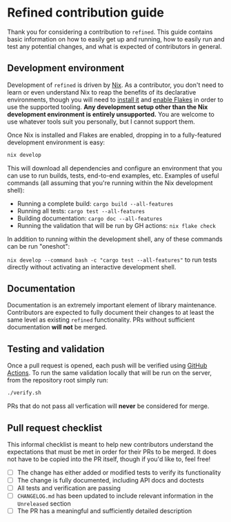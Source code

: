 # Refined contribution guide

Thank you for considering a contribution to `refined`. This guide contains basic information on how
to easily get up and running, how to easily run and test any potential changes, and what is expected
of contributors in general.

## Development environment

Development of `refined` is driven by [Nix](https://nixos.org/). As a contributor, you don't need to
learn or even understand Nix to reap the benefits of its declarative environments, though you will
need to [install it](https://nixos.org/download/) and
[enable Flakes](https://nixos.wiki/wiki/Flakes) in order to use the supported tooling. **Any
development setup other than the Nix development environment is entirely unsupported.** You are
welcome to use whatever tools suit you personally, but I cannot support them.

Once Nix is installed and Flakes are enabled, dropping in to a fully-featured development
environment is easy:

```bash
nix develop
```

This will download all dependencies and configure an environment that you can use to run builds,
tests, end-to-end examples, etc. Examples of useful commands (all assuming that you're running
within the Nix development shell):

- Running a complete build: `cargo build --all-features`
- Running all tests: `cargo test --all-features`
- Building documentation: `cargo doc --all-features`
- Running the validation that will be run by GH actions: `nix flake check`

In addition to running within the development shell, any of these commands can be run "oneshot":

`nix develop --command bash -c "cargo test --all-features"` to run tests directly without activating
an interactive development shell.

## Documentation

Documentation is an extremely important element of library maintenance. Contributors are expected to
fully document their changes to at least the same level as existing `refined` functionality. PRs
without sufficient documentation **will not** be merged.

## Testing and validation

Once a pull request is opened, each push will be verified using
[GitHub Actions](https://docs.github.com/en/actions). To run the same validation locally that will
be run on the server, from the repository root simply run:

```bash
./verify.sh
```

PRs that do not pass all verfication will **never** be considered for merge.

## Pull request checklist

This informal checklist is meant to help new contributors understand the expectations that must be
met in order for their PRs to be merged. It does not have to be copied into the PR itself, though if
you'd like to, feel free!

- [ ] The change has either added or modified tests to verify its functionality
- [ ] The change is fully documented, including API docs and doctests
- [ ] All tests and verification are passing
- [ ] `CHANGELOG.md` has been updated to include relevant information in the `Unreleased` section
- [ ] The PR has a meaningful and sufficiently detailed description
